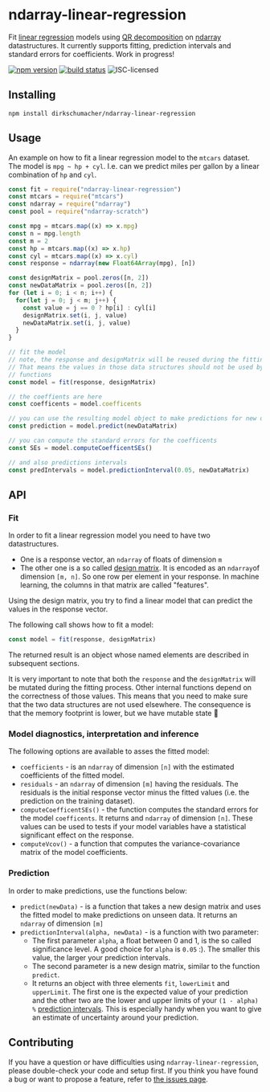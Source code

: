 # ndarray-linear-regression

Fit [linear regression](https://en.wikipedia.org/wiki/Linear_regression) models using [QR decomposition](https://en.wikipedia.org/wiki/QR_decomposition) on [ndarray](https://github.com/scijs/ndarray) datastructures. It currently supports fitting, prediction intervals and standard errors for coefficients. Work in progress!

[![npm version](https://img.shields.io/npm/v/ndarray-linear-regression.svg)](https://www.npmjs.com/package/ndarray-linear-regression)
[![build status](https://img.shields.io/travis/dirkschumacher/ndarray-linear-regression.svg)](https://travis-ci.org/dirkschumacher/ndarray-linear-regression)
![ISC-licensed](https://img.shields.io/github/license/dirkschumacher/ndarray-linear-regression.svg)

## Installing

```shell
npm install dirkschumacher/ndarray-linear-regression
```

## Usage

An example on how to fit a linear regression model to the `mtcars` dataset.
The model is `mpg ~ hp + cyl`. I.e. can we predict miles per gallon by a linear combination of `hp` and `cyl`.

```js
const fit = require("ndarray-linear-regression")
const mtcars = require("mtcars")
const ndarray = require("ndarray")
const pool = require("ndarray-scratch")

const mpg = mtcars.map((x) => x.mpg)
const n = mpg.length
const m = 2
const hp = mtcars.map((x) => x.hp)
const cyl = mtcars.map((x) => x.cyl)
const response = ndarray(new Float64Array(mpg), [n])

const designMatrix = pool.zeros([n, 2])
const newDataMatrix = pool.zeros([n, 2])
for (let i = 0; i < n; i++) {
  for(let j = 0; j < m; j++) {
    const value = j == 0 ? hp[i] : cyl[i]
    designMatrix.set(i, j, value)
    newDataMatrix.set(i, j, value)
  }
}

// fit the model
// note, the response and designMatrix will be reused during the fitting process
// That means the values in those data structures should not be used by any other
// functions
const model = fit(response, designMatrix)

// the coeffients are here
const coefficents = model.coefficents

// you can use the resulting model object to make predictions for new data
const prediction = model.predict(newDataMatrix)

// you can compute the standard errors for the coefficents
const SEs = model.computeCoefficentSEs()

// and also predictions intervals
const predIntervals = model.predictionInterval(0.05, newDataMatrix)
```

## API

### Fit

In order to fit a linear regression model you need to have two datastructures.

* One is a response vector, an `ndarray` of floats of dimension `m`
* The other one is a so called [design matrix](https://en.wikipedia.org/wiki/Design_matrix). It is encoded as an `ndarray`of
  dimension `[m, n]`. So one row per element in your response. In machine learning,
  the columns in that matrix are called "features".

Using the design matrix, you try to find a linear model that can predict the values in the response vector.

The following call shows how to fit a model:

```js
const model = fit(response, designMatrix)
```

The returned result is an object whose named elements are described in subsequent sections.

It is very important to note that both the `response` and the `designMatrix` will
be mutated during the fitting process. Other internal functions depend on the
correctness of those values. This means that you need to make sure that the two
data structures are not used elsewhere. The consequence is that the memory footprint is lower, but we have mutable state 🙈


### Model diagnostics, interpretation and inference

The following options are available to asses the fitted model:

* `coefficients` - is an `ndarray` of dimension `[n]` with the estimated coefficients of the fitted model.
* `residuals` - an `ndarray` of dimension `[m]` having the residuals. The residuals is the initial response vector minus the fitted values (i.e. the prediction on the training dataset).
* `computeCoefficentSEs()` - the function computes the standard errors for the model `coefficents`. It returns and `ndarray` of dimension `[n]`. These values can be used to tests if your model variables have a statistical significant effect on the response.
* `computeVcov()` - a function that computes the variance-covariance matrix of the model coefficients.

### Prediction

In order to make predictions, use the functions below:

* `predict(newData)` - is a function that takes a new design matrix and uses the fitted model to make predictions on unseen data. It returns an `ndarray` of dimension `[m]`
* `predictionInterval(alpha, newData)` - is a function with two parameter:
    * The first parameter `alpha`, a float between 0 and 1, is the so called significance level. A good choice for `alpha` is `0.05` :). The smaller this value, the larger your prediction intervals.
    * The second parameter is a new design matrix, similar to the function `predict`.
    * It returns an object with three elements `fit`, `lowerLimit` and `upperLimit`. The first one is the expected value of your prediction and the other two are the lower and upper limits of your `(1 - alpha) %` [prediction intervals](https://robjhyndman.com/hyndsight/intervals/). This is especially handy when you want to give an estimate of uncertainty around your prediction.


## Contributing

If you have a question or have difficulties using `ndarray-linear-regression`, please double-check your code and setup first. If you think you have found a bug or want to propose a feature, refer to [the issues page](https://github.com/dirkschumacher/ndarray-linear-regression/issues).
